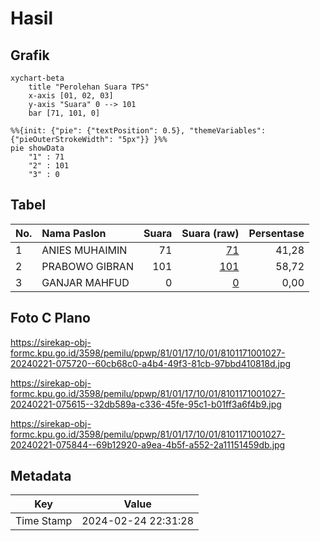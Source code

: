 # Hasil

## Grafik

```mermaid
xychart-beta
    title "Perolehan Suara TPS"
    x-axis [01, 02, 03]
    y-axis "Suara" 0 --> 101
    bar [71, 101, 0]
```

```mermaid
%%{init: {"pie": {"textPosition": 0.5}, "themeVariables": {"pieOuterStrokeWidth": "5px"}} }%%
pie showData
    "1" : 71
    "2" : 101
    "3" : 0
```

## Tabel

| No. | Nama Paslon    | Suara | Suara (raw) | Persentase |
|:--- |:-------------- | -----:| -----------:| ----------:|
| 1   | ANIES MUHAIMIN | 71    | [71][p-1]   | 41,28      |
| 2   | PRABOWO GIBRAN | 101   | [101][p-2]  | 58,72      |
| 3   | GANJAR MAHFUD  | 0     | [0][p-3]    | 0,00       |


[p-1]: https://github.com/gigit-pemilu/pemilu-2024-81-maluku/blob/main/pilpres/hitung-suara/sub/81-maluku/sub/01-maluku-tengah/sub/17-kota-masohi/sub/1001-namaelo/sub/027-tps/sub/paslon-1.txt
[p-2]: https://github.com/gigit-pemilu/pemilu-2024-81-maluku/blob/main/pilpres/hitung-suara/sub/81-maluku/sub/01-maluku-tengah/sub/17-kota-masohi/sub/1001-namaelo/sub/027-tps/sub/paslon-2.txt
[p-3]: https://github.com/gigit-pemilu/pemilu-2024-81-maluku/blob/main/pilpres/hitung-suara/sub/81-maluku/sub/01-maluku-tengah/sub/17-kota-masohi/sub/1001-namaelo/sub/027-tps/sub/paslon-3.txt

## Foto C Plano

https://sirekap-obj-formc.kpu.go.id/3598/pemilu/ppwp/81/01/17/10/01/8101171001027-20240221-075720--60cb68c0-a4b4-49f3-81cb-97bbd410818d.jpg

https://sirekap-obj-formc.kpu.go.id/3598/pemilu/ppwp/81/01/17/10/01/8101171001027-20240221-075615--32db589a-c336-45fe-95c1-b01ff3a6f4b9.jpg

https://sirekap-obj-formc.kpu.go.id/3598/pemilu/ppwp/81/01/17/10/01/8101171001027-20240221-075844--69b12920-a9ea-4b5f-a552-2a11151459db.jpg


## Metadata

| Key        | Value               |
| ---------- | ------------------- |
| Time Stamp | 2024-02-24 22:31:28 |



